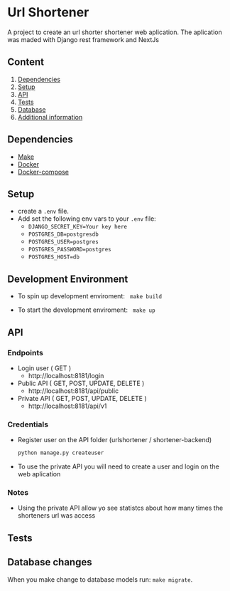 # Url Shortener

A project to create an url shorter shortener web aplication. The aplication was maded with Django rest framework and NextJs

## Content

1. [Dependencies](#dependencies)
2. [Setup](#setup)
4. [API](#api)
6. [Tests](#tests)
7. [Database](#database-changes)
8. [Additional information](#additional-information)

## Dependencies

- [Make](https://www.gnu.org/doc/doc.html)
- [Docker](https://docs.docker.com/reference/)
- [Docker-compose](https://docs.docker.com/compose/)

## Setup

- create a `.env` file.
- Add set the following env vars to your `.env` file:
  - `DJANGO_SECRET_KEY=Your key here`
  - `POSTGRES_DB=postgresdb`
  - `POSTGRES_USER=postgres`
  - `POSTGRES_PASSWORD=postgres`
  - `POSTGRES_HOST=db`

## Development Environment

- To spin up development enviroment: &nbsp; `make build`

- To start the development enviroment: &nbsp; `make up` 

## API

### Endpoints
  - Login user ( GET )
    - http://localhost:8181/login
  - Public API ( GET, POST, UPDATE, DELETE )
    - http://localhost:8181/api/public
  - Private API ( GET, POST, UPDATE, DELETE )
    - http://localhost:8181/api/v1

### Credentials 
  - Register user on the API folder (urlshortener / shortener-backend)
    ```bash
    python manage.py createuser
    ```
  - To use the private API you will need to create a user and login on the web aplication

### Notes

- Using the private API allow yo see statistcs about how many times the shorteners url was access


## Tests


## Database changes

When you make change to database models run: `make migrate`.


